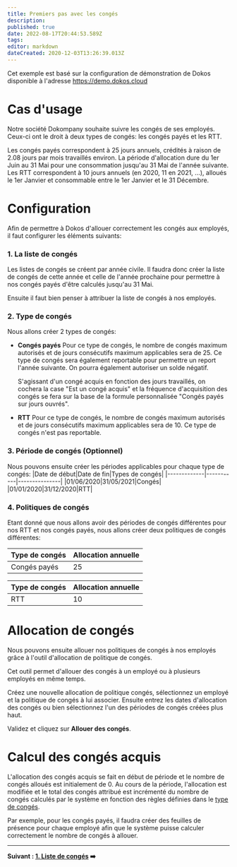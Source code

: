 ```yaml
---
title: Premiers pas avec les congés
description: 
published: true
date: 2022-08-17T20:44:53.589Z
tags: 
editor: markdown
dateCreated: 2020-12-03T13:26:39.013Z
---
```


Cet exemple est basé sur la configuration de démonstration de Dokos disponible à l'adresse https://demo.dokos.cloud

# Cas d'usage

Notre société Dokompany souhaite suivre les congés de ses employés.  
Ceux-ci ont le droit à deux types de congés: les congés payés et les RTT.  

Les congés payés correspondent à 25 jours annuels, crédités à raison de 2.08 jours par mois travaillés environ. La période d'allocation dure du 1er Juin au 31 Mai pour une consommation jusqu'au 31 Mai de l'année suivante.
Les RTT correspondent à 10 jours annuels (en 2020, 11 en 2021, ...), alloués le 1er Janvier et consommable entre le 1er Janvier et le 31 Décembre.


# Configuration

Afin de permettre à Dokos d'allouer correctement les congés aux employés, il faut configurer les éléments suivants:

### 1. La liste de congés

Les listes de congés se créent par année civile. Il faudra donc créer la liste de congés de cette année et celle de l'année prochaine pour permettre à nos congés payés d'être calculés jusqu'au 31 Mai.

Ensuite il faut bien penser à attribuer la liste de congés à nos employés.

### 2. Type de congés

Nous allons créer 2 types de congés:
- **Congés payés**
	Pour ce type de congés, le nombre de congés maximum autorisés et de jours consécutifs maximum applicables sera de 25.
	Ce type de congés sera également reportable pour permettre un report l'année suivante.
  On pourra également autoriser un solde négatif.
  
  S'agissant d'un congé acquis en fonction des jours travaillés, on cochera la case "Est un congé acquis" et la fréquence d'acquisition des congés se fera sur la base de la formule personnalisée "Congés payés sur jours ouvrés".

- **RTT**
	Pour ce type de congés, le nombre de congés maximum autorisés et de jours consécutifs maximum applicables sera de 10.
  Ce type de congés n'est pas reportable.
  
### 3. Période de congés (Optionnel)

Nous pouvons ensuite créer les périodes applicables pour chaque type de congés:
|Date de début|Date de fin|Types de congés|
|-------------|-----------|---------------|
|01/06/2020|31/05/2021|Congés|
|01/01/2020|31/12/2020|RTT|

### 4. Politiques de congés
 
Etant donné que nous allons avoir des périodes de congés différentes pour nos RTT et nos congés payés, nous allons créer deux politiques de congés différentes:

|Type de congés|Allocation annuelle|
|--------------|-------------------|
|Congés payés|25|


|Type de congés|Allocation annuelle|
|--------------|-------------------|
|RTT|10|


# Allocation de congés

Nous pouvons ensuite allouer nos politiques de congés à nos employés grâce à l'outil d'allocation de politique de congés.

Cet outil permet d'allouer des congés à un employé ou à plusieurs employés en même temps.

Créez une nouvelle allocation de politique congés, sélectionnez un employé et la politique de congés à lui associer.
Ensuite entrez les dates d'allocation des congés ou bien sélectionnez l'un des périodes de congés créées plus haut.

Validez et cliquez sur **Allouer des congés**.

# Calcul des congés acquis

L'allocation des congés acquis se fait en début de période et le nombre de congés alloués est initialement de 0.
Au cours de la période, l'allocation est modifiée et le total des congés attribué est incrémenté du nombre de congés calculés par le système en fonction des règles définies dans le [type de congés](/rh/leave-type).

Par exemple, pour les congés payés, il faudra créer des feuilles de présence pour chaque employé afin que le système puisse calculer correctement le nombre de congés à allouer.


---
**Suivant : [1. Liste de congés](/rh/holiday-list) :arrow_right:**
